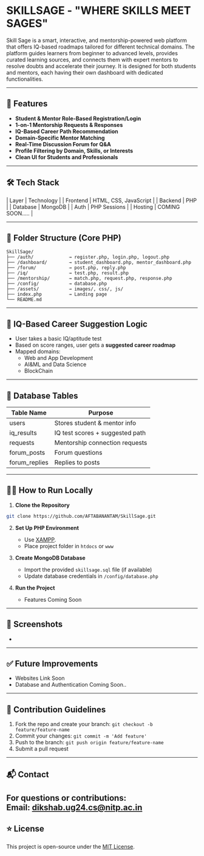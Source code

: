 # SKILLSAGE - "WHERE SKILLS MEET SAGES"

Skill Sage is a smart, interactive, and mentorship-powered web platform that offers IQ-based roadmaps tailored for different technical domains. The platform guides learners from beginner to advanced levels, provides curated learning sources, and connects them with expert mentors to resolve doubts and accelerate their journey. It is designed for both students and mentors, each having their own dashboard with dedicated functionalities.

---

## 🚀 Features

- **Student & Mentor Role-Based Registration/Login**
- **1-on-1 Mentorship Requests & Responses**
- **IQ-Based Career Path Recommendation**
- **Domain-Specific Mentor Matching**
- **Real-Time Discussion Forum for Q&A**
- **Profile Filtering by Domain, Skills, or Interests**
- **Clean UI for Students and Professionals**

---

## 🛠️ Tech Stack

| Layer       | Technology                    |
| Frontend    | HTML, CSS, JavaScript         |
| Backend     | PHP                           |
| Database    | MongoDB                       |
| Auth        | PHP Sessions                  |
| Hosting     | COMING SOON.....              |

---

## 📁 Folder Structure (Core PHP)

```
SkillSage/
├── /auth/             → register.php, login.php, logout.php
├── /dashboard/        → student_dashboard.php, mentor_dashboard.php
├── /forum/            → post.php, reply.php
├── /iq/               → test.php, result.php
├── /mentorship/       → match.php, request.php, response.php
├── /config/           → database.php
├── /assets/           → images/, css/, js/
├── index.php          → Landing page
└── README.md
```

---

## 🧠 IQ-Based Career Suggestion Logic

- User takes a basic IQ/aptitude test
- Based on score ranges, user gets a **suggested career roadmap**
- Mapped domains:
  - Web and App Development 
  - AI&ML and Data Science
  - BlockChain

---

## 🧪 Database Tables

| Table Name       | Purpose                         |
|------------------|---------------------------------|
| users            | Stores student & mentor info    |
| iq_results       | IQ test scores + suggested path |
| requests         | Mentorship connection requests  |
| forum_posts      | Forum questions                 |
| forum_replies    | Replies to posts                |

---

## 🧑‍💻 How to Run Locally

1. **Clone the Repository**

```bash
git clone https://github.com/AFTABANANTAM/SkillSage.git
```

2. **Set Up PHP Environment**
   - Use [XAMPP](https://www.apachefriends.org/index.html).
   - Place project folder in `htdocs` or `www`

3. **Create MongoDB Database**
   - Import the provided `skillsage.sql` file (if available)
   - Update database credentials in `/config/database.php`

4. **Run the Project**
   - Features Coming Soon

---

## 📸 Screenshots

- 

---

## ✅ Future Improvements

- Websites Link Soon
- Database and Authentication Coming Soon..

---

## 🤝 Contribution Guidelines

1. Fork the repo and create your branch: `git checkout -b feature/feature-name`
2. Commit your changes: `git commit -m 'Add feature'`
3. Push to the branch: `git push origin feature/feature-name`
4. Submit a pull request

---

## 📬 Contact

For questions or contributions:  
Email:  dikshab.ug24.cs@nitp.ac.in
---

## ⭐ License

This project is open-source under the [MIT License](LICENSE).

